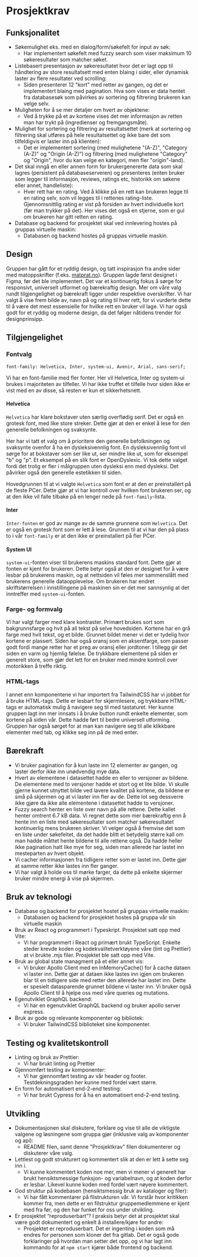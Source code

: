 # Prosjektkrav
## Funksjonalitet
* Søkemulighet eks. med en dialog/form/søkefelt for input av søk:
    * Har implementert søkefelt med fuzzy search som viser maksimum 10 søkeresultater som matcher søket.
* Listebasert presentasjon av søkeresultatet hvor det er lagt opp til håndtering av store resultatsett med enten blaing i sider, eller dynamisk laster av flere resultater ved scrolling:
    * Siden presenterer 12 "kort" med retter av gangen, og det er implementert blaing med pagination. Hva som vises er data hentet fra databasesøk som påvirkes av sortering og filtrering brukeren kan velge selv.
* Muligheten for å se mer detaljer om hvert av objektene:
    * Ved å trykke på et av kortene vises det mer informasjon av retten man har trykt på (ingredienser og fremgangsmåte).
* Mulighet for sortering og filtrering av resultatsettet (merk at sortering og filtrering skal utføres på hele resultatsettet og ikke bare det som tilfeldigvis er laster inn på klienten):
    * Det er implementert sortering (med mulighetene "(A-Z)", "Category (A-Z)" og "Origin (A-Z)") og filtrering (med mulighetene "Category" og "Origin", hvor du kan velge en kategori, men fler "origin"-land).
* Det skal inngå en eller annen form for brukergenererte data som skal lagres (persistent på databaseserveren) og  presenteres (enten bruker som legger til informasjon, reviews, ratings etc, historikk om søkene eller annet, handleliste):
    * Hver rett har en rating. Ved å klikke på en rett kan brukeren legge til en rating selv, som vil legges til i rettenes rating-liste. Gjennomsnittlig rating er vist på forsiden av hvert individuelle kort (før man trykker på det). Her vises det også en stjerne, som er gul om brukeren har gitt retten en rating.
* Database og backend for prosjektet skal ved innlevering hostes på gruppas virtuelle maskin:
    * Databasen og backend hostes på gruppas virtuelle maskin.

## Design
Gruppen har gått for et ryddig design, og tatt inspirasjon fra andre sider med matoppskrifter (f.eks. [matprat.no](https://www.matprat.no/oppskrifter/)). Gruppen lagde først designet i Figma, før det ble implementert. Det var et kontinuerlig fokus å sørge for responsivt, universelt utformet og bærekraftig design. Mer om våre valg rundt tilgjengelighet og bærekraft ligger under respektive overskrifter. Vi har valgt å vise frem bilde av, navn på og rating til hver rett, for vi vurderte dette til å være det mest essensielle for hvilke rett en bruker vil lage. Vi har også godt for et ryddig og moderne design, da det følger nåtidens trender for designprinsipp. 

## Tilgjengelighet
### Fontvalg
`font-family: Helvetica, Inter, system-ui, Avenir, Arial, sans-serif;`

Vi har en font-familie med fler fonter. Her vil Helvetica, Inter og system-ui brukes i majoriteten av tilfeller. Vi har ikke truffet et tilfelle hvor siden ikke er vist med en av disse, så resten er kun et sikkerhetsnett.

#### Helvetica
`Helvetica` har klare bokstaver uten særlig overflødig serif. Det er også en grotesk font, med like store streker. Dette gjør at den er enkel å lese for den generelle befolkningen og svaksynte. 

Her har vi tatt et valg om å prioritere den generelle befolkningen og svaksynte ovenfor å ha en dysleksivennlig font. En dysleksivennlig font vil sørge for at bokstaver som ser like ut, ser mindre like ut, som for eksempel "b" og "p". Et eksempel på en slik font er OpenDyslexic. Vi tok dette valget fordi det trolig er fler i målgruppen uten dysleksi enn med dysleksi. Det påvirker også den generelle estetikken til siden.

Hovedgrunnen til at vi valgte `Helvetica` som font er at den er preinstallert på de fleste PCer. Dette gjør at vi har kontroll over hvilken font brukeren ser, og at den ikke vil falle tilbake på en lenger nede på `font-family`-lista.

#### Inter
`Inter-fonten` er god av mange av de samme grunnene som `Helvetica`. Det er også en grotesk font som er lett å lese. Grunnen til at vi har den på plass to i vår `font-family` er at den ikke er preinstallert på fler PCer.

#### System UI
`system-ui`-fonten viser til brukerens maskins standard font. Dette gjør at fonten er kjent for brukeren. Dette betyr også at den er designet for å være lesbar på brukerens maskin, og at nettsiden vil føles mer sammenslått med brukerens generelle dataopplevelse. Om brukeren har endret skriftstørrelsen i innstillingene på maskinen sin er det mer sannsynlig at det inntreffer med `system-ui`-fonten.

### Farge- og formvalg
Vi har valgt farger med klare kontraster. Primært brukes sort som bakgrunnsfarge og hvit på all tekst på selve hovedsiden. Kortene har en grå farge med hvit tekst, og et bilde. Grunnet bildet mener vi det er tydelig hvor kortene er plassert. Siden har også oransj som en aksentfarge, som passer godt fordi mange retter har et preg av oransj eller jordtoner. I tillegg gir det siden en varm og hjemlig følelse. De trykkbare elementene på siden er generelt store, som gjør det lett for en bruker med mindre kontroll over motorikken å treffe riktig. 


### HTML-tags
I annet enn komponentene vi har importert fra TailwindCSS har vi jobbet for å bruke HTML-tags. Dette er lesbart for skjermlesere, og trykkbare HTML-tags er automatisk mulig å navigere seg til med tastaturet. Her kunne gruppen lagt inn mer innsats i å bruke button rundt enkelte elementer, som kortene på siden vår. Dette hadde ført til bedre universell utforming. Gruppen har også sørget for at man kan navigere seg til alle klikkbare elementer med tab, og klikke seg inn på de med enter.

## Bærekraft
* Vi bruker pagination for å kun laste inn 12 elementer av gangen, og laster derfor ikke inn unødvendig mye data.
* Hvert av elementene i datasettet hadde en eller to versjoner av bildene. De elementene med to versjoner hadde et stort og et lite bilde. Vi skulle gjerne kunnet utnyttet bilde ved lavere kvalitet på kortene, da bildene er små på skjermen og at vi laster inn fler av de. Dette lot seg dessverre ikke gjøre da ikke alle elementene i datasettet hadde to versjoner.
* Fuzzy search henter en liste over navn på alle rettene. Dette kallet henter omtrent 6.7 kB data. Vi regnet dette som mer bærekraftig enn å hente inn en liste med søkeresultater som matcher søkeresultatet kontinuerlig mens brukeren skriver. Vi velger også å fremvise det som en liste under søkefeltet, da det hadde blitt et betydelig større kall om man hadde måttet hente bildene til alle rettene også. Da hadde heller ikke pagination hatt like mye for seg, siden man allerede har lastet inn mesteparten av hvert objekt.
* Vi cacher informasjonen fra tidligere retter som er lastet inn. Dette gjør at samme retter ikke lastes inn fler ganger. 
* Vi har valgt å holde oss til mørke farger, da dette på enkelte skjermer bruker mindre energi å vise på skjermen.

## Bruk  av teknologi
* Database og backend for prosjektet hostet på gruppas virtuelle maskin:
    * Databasen og backend for prosjektet hostes på gruppa vår sin virtuelle maskin
* Bruk av React og programmert i Typeskript. Prosjektet satt opp med Vite:
    * Vi har programmert i React og primært brukt TypeScript. Enkelte steder krevde koden og kodekvalitetverktøyene våre (lint og Prettier) at vi brukte .mjs filer. Prosjektet ble satt opp med Vite.
* Bruk av global state managment på et eller annet vis:
    * Vi bruker Apollo Client med en InMemoryCache() for å cache dataen vi laster inn. Dette gjør at dataen ikke lastes inn igjen om brukeren blar til en tidligere side med retter den allerede har lastet inn. Dette er spesielt datasparende grunnet bildene vi laster inn. Vi bruker også Apollo Client til å hjelpe oss med våre queries og mutations.
* Egenutviklet GraphQL backend:
    * Vi har en egenutviklet GraphQL backend og bruker apollo server express.
* Bruk av gode og relevante komponenter og bibliotek:
    * Vi bruker TailwindCSS biblioteket sine komponenter.

## Testing og kvalitetskontroll
* Linting og bruk av Prettier:
    * Vi har brukt linting og Prettier
* Gjennomført testing av komponenter: 
    * Vi har gjennomført testing av vår header og footer. Testdekningsgraden her kunne med fordel vært større.
* En form for automatisert end-2-end testing:
    * Vi har brukt Cypress for å ha en automatisert end-2-end testing.

## Utvikling
* Dokumentasjonen skal diskutere, forklare og vise til alle de viktigste valgene og løsningene som gruppa gjør (inklusive valg av komponenter og api):
    * README filen, samt denne "Prosjektkrav" filen dokumenterer og diskuterer våre valg.
* Lettlest og godt strukturert og kommentert slik at den er lett å sette seg inn i. 
    * Vi kunne kommentert koden noe mer, men vi mener vi generelt har brukt hensiktsmessige funksjon- og variabelnavn, og at koden derfor er lesbar. Likevel kunne koden med fordel vært nøyere kommentert.
* God struktur på kodebasen (hensiktsmessig bruk av kataloger og filer):
    * Vi har fått kommentarer på filstrukturen vår. Vi forstår hvor kritikken kommer fra, men dette er en filstruktur gruppemedlemmene er kjent med fra før, og den har funket for oss under utvikling.
* Er prosjektet “reproduserbart”? I praksis betyr det at prosjektet skal være godt dokumentert og enkelt å installere/kjøre for andre:
    * Prosjektet er reproduserbart. Det er ingenting i koden som må endres for personen som kloner det fra gitlab. Det er også gode forklaringer på hvordan man setter det opp, og vi har lagt inn kommando for at `npm start` kjører både frontend og backend. 